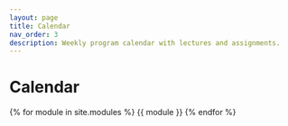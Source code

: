 ```yaml
---
layout: page
title: Calendar
nav_order: 3
description: Weekly program calendar with lectures and assignments.
---
```


# Calendar

{% for module in site.modules %} {{ module }} {% endfor %}
